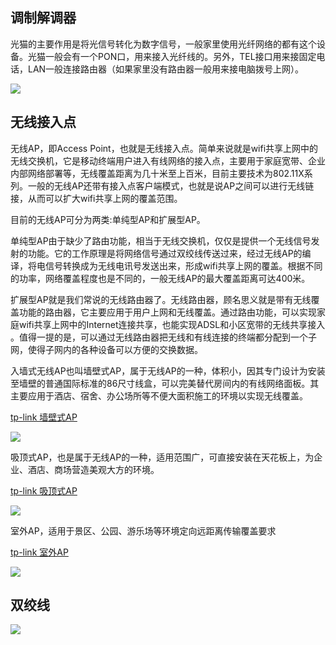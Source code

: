 ## 调制解调器

光猫的主要作用是将光信号转化为数字信号，一般家里使用光纤网络的都有这个设备。光猫一般会有一个PON口，用来接入光纤线的。另外，TEL接口用来接固定电话，LAN一般连接路由器（如果家里没有路由器一般用来接电脑拨号上网）。

![](https://i.postimg.cc/SK6wh36W/Snipaste-2019-07-28-00-28-20.png)


## 无线接入点

无线AP，即Access Point，也就是无线接入点。简单来说就是wifi共享上网中的无线交换机，它是移动终端用户进入有线网络的接入点，主要用于家庭宽带、企业内部网络部署等，无线覆盖距离为几十米至上百米，目前主要技术为802.11X系列。一般的无线AP还带有接入点客户端模式，也就是说AP之间可以进行无线链接，从而可以扩大wifi共享上网的覆盖范围。

目前的无线AP可分为两类:单纯型AP和扩展型AP。

单纯型AP由于缺少了路由功能，相当于无线交换机，仅仅是提供一个无线信号发射的功能。它的工作原理是将网络信号通过双绞线传送过来，经过无线AP的编译，将电信号转换成为无线电讯号发送出来，形成wifi共享上网的覆盖。根据不同的功率，网络覆盖程度也是不同的，一般无线AP的最大覆盖距离可达400米。

扩展型AP就是我们常说的无线路由器了。无线路由器，顾名思义就是带有无线覆盖功能的路由器，它主要应用于用户上网和无线覆盖。通过路由功能，可以实现家庭wifi共享上网中的Internet连接共享，也能实现ADSL和小区宽带的无线共享接入 。值得一提的是，可以通过无线路由器把无线和有线连接的终端都分配到一个子网，使得子网内的各种设备可以方便的交换数据。

入墙式无线AP也叫墙壁式AP，属于无线AP的一种，体积小，因其专门设计为安装至墙壁的普通国际标准的86尺寸线盒，可以完美替代房间内的有线网络面板。其主要应用于酒店、宿舍、办公场所等不便大面积施工的环境以实现无线覆盖。

[tp-link 墙壁式AP](https://www.tp-link.com.cn/product_1403.html)

![](https://i.postimg.cc/KjF7G6Qy/Snipaste-2019-07-28-11-01-42.png)


吸顶式AP，也是属于无线AP的一种，适用范围广，可直接安装在天花板上，为企业、酒店、商场营造美观大方的环境。

[tp-link 吸顶式AP](https://www.tp-link.com.cn/product_1067.html)

![](https://i.postimg.cc/638LbV3D/Snipaste-2019-07-28-10-44-43.png)

室外AP，适用于景区、公园、游乐场等环境定向远距离传输覆盖要求

[tp-link 室外AP](https://www.tp-link.com.cn/product_809.html)

![](https://i.postimg.cc/3NVKCTqs/Snipaste-2019-07-28-11-17-59.png)


## 双绞线


![](https://i.postimg.cc/mrvgmG7D/19216811.gif)
